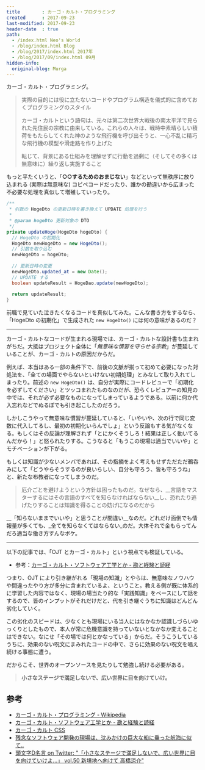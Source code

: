 ```yaml
---
title        : カーゴ・カルト・プログラミング
created      : 2017-09-23
last-modified: 2017-09-23
header-date  : true
path:
  - /index.html Neo's World
  - /blog/index.html Blog
  - /blog/2017/index.html 2017年
  - /blog/2017/09/index.html 09月
hidden-info:
  original-blog: Murga
---
```


カーゴ・カルト・プログラミング。

> 実際の目的には役に立たないコードやプログラム構造を儀式的に含めておくプログラミングのスタイル
> 
> カーゴ・カルトという語句は、元々は第二次世界大戦後の南太平洋で見られた先住民の宗教に由来している。これらの人々は、戦時中素晴らしい積荷をもたらしてくれた神のような飛行機を呼び出そうと、一心不乱に精巧な飛行機の模型や滑走路を作り上げた
> 
> 転じて、背景にある仕組みを理解せずに行動を過剰に（そしてその多くは無意味に）繰り返し実施すること

もっと平たくいうと、「__○○するためのおまじない__」などといって無秩序に放り込まれる (実際は無意味な) コピペコードだったり、誰かの勘違いから広まった不必要な処理を真似して増殖していったり。

```java
/**
 * 引数の HogeDto の更新日時を書き換えて UPDATE 処理を行う
 * 
 * @param hogeDto 更新対象の DTO
 */
private updateHoge(HogeDto hogeDto) {
  // HogeDto の初期化
  HogeDto newHogeDto = new HogeDto();
  // 引数を取り込む
  newHogeDto = hogeDto;
  
  // 更新日時の変更
  newHogeDto.updated_at = new Date();
  // UPDATE する
  boolean updateResult = HogeDao.update(newHogeDto);
  
  return updateResult;
}
```

前職で見ていた泣きたくなるコードを真似してみた。こんな書き方をするなら、「HogeDto の初期化」で生成された `new HogeDto()` には何の意味があるのだ？

---

カーゴ・カルトなコードが生まれる現場では、カーゴ・カルトな設計書も生まれがちだ。大抵はプロジェクト全体に「_無意味な慣習を守らせる宗教_」が蔓延していることが、カーゴ・カルトの原因だからだ。

例えば、本当はある一部の条件下で、前後の文脈が揃って初めて必要になった対処法を、「全ての場面でやらないといけない初期処理」とみなして取り入れてしまったり。前述の `new HogeDto()` は、自分が実際にコードレビューで「初期化を必ずしてください」とツッコまれたものなのだが、恐らくレビュアーの知見の中では、それが必ず必要なものになってしまっているようである。以前に何か代入忘れなどでぬるぽでも引き起こしたのだろう。

しかしこうやって無意味な慣習が蔓延していると、「いやいや、次の行で同じ変数に代入してるし、最初の初期化いらんでしょ」という反論もする気がなくなる。もしくはその反論が理解されず「とにかくそうしろ！結果は正しく動いてるんだから！」と怒られたりする。こうなると「もうこの現場は適当でいいや」とモチベーションが下がる。

もしくは知識が少ないメンバであれば、その指摘をよく考えもせずただただ鵜呑みにして「どうやらそうするのが良いらしい、自分も守ろう、皆も守ろうね」と、新たな布教者になってしまうのだ。

> 厄介ごとを避けようという方針は困ったものだ。なぜなら、__言語をマスターするにはその言語のすべてを知らなければならない__し、恐れたり逃げたりすることは知識を得ることの妨げになるのだから

__「知らないままでいいや」と思うことが間違い__なのだ。どれだけ面倒でも情報量が多くても、_全てを知らなくてはならない_のだ。大体それで金もらってんだろ適当な働き方すんなボケ。

---

以下の記事では、「OJT とカーゴ・カルト」という視点でも検証している。

- 参考：[カーゴ・カルト・ソフトウェア工学とか - 勘と経験と読経](http://agnozingdays.hatenablog.com/entry/2016/12/27/182407)

つまり、OJT により引き継がれる「現場の知識」とやらは、無意味なノウハウや間違ったやり方が多分に含まれているよ、ということ。教える側が既に体系的に学習した内容ではなく、現場の場当たり的な「実践知識」をベースにして話をするので、皆のインプットがそれだけだと、代を引き継ぐうちに知識はどんどん劣化していく。

この劣化のスピードは、少なくとも現場にいる当人にはなかなか認識しづらいゆっくりとしたもので、本人が常に危機意識を持っていないとなかなか変えることはできない。なにせ「その場では何とかなっている」からだ。そうこうしているうちに、効果のない呪文にまみれたコードの中で、さらに効果のない呪文を唱え続ける事態に遭う。

だからこそ、世界のオープンソースを見たりして勉強し続ける必要がある。

> __小さなステージで満足しないで、広い世界に目を向けていけ。__

## 参考

- [カーゴ・カルト・プログラミング - Wikipedia](https://ja.wikipedia.org/wiki/%E3%82%AB%E3%83%BC%E3%82%B4%E3%83%BB%E3%82%AB%E3%83%AB%E3%83%88%E3%83%BB%E3%83%97%E3%83%AD%E3%82%B0%E3%83%A9%E3%83%9F%E3%83%B3%E3%82%B0)
- [カーゴ・カルト・ソフトウェア工学とか - 勘と経験と読経](http://agnozingdays.hatenablog.com/entry/2016/12/27/182407)
- [カーゴ・カルト CSS](https://terkel.github.io/cargo-cult-css/)
- [残念なソフトウェア開発の現場は、沈みかけの巨大な船に乗った航海に似て..](https://anond.hatelabo.jp/20130310152356)
- [頭文字D名言 on Twitter: "「小さなステージで満足しないで、広い世界に目を向けていけよ…」 vol.50 新境地へ向けて 高橋涼介"](https://twitter.com/initiald_meigen/status/580957545591803905)
